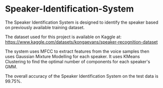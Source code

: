# Speaker-Identification-System

The Speaker Identification System is designed to identify the speaker based on previously available training dataset.

The dataset used for this project is available on Kaggle at: https://www.kaggle.com/datasets/kongaevans/speaker-recognition-dataset

The system uses MFCC to extract features from the voice samples then uses Gaussian Mixture Modelling for each speaker. It uses KMeans Clustering to find the optimal number of components for each speaker's GMM.

The overall accuracy of the Speaker Identification System on the test data is 99.75%.
